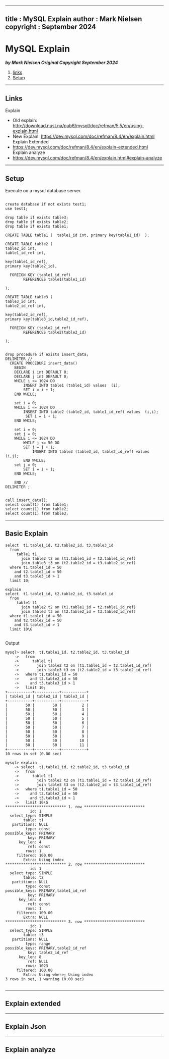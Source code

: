 
---
title : MySQL Explain
author : Mark Nielsen
copyright : September 2024
---


MySQL Explain
==============================

_**by Mark Nielsen
Original Copyright September 2024**_

1. [links](#links)
3. [Setup](#setup)

* * *
<a name=links></a>Links
-----
Explain
   * Old explain: http://download.nust.na/pub6/mysql/doc/refman/5.5/en/using-explain.html
   * New Explain: https://dev.mysql.com/doc/refman/8.4/en/explain.html
Explain Extended
   * https://dev.mysql.com/doc/refman/8.4/en/explain-extended.html
Explain analyze
   * https://dev.mysql.com/doc/refman/8.4/en/explain.html#explain-analyze

* * *
<a name=setup></a>Setup
-----

Execute on a mysql database server.

```

create database if not exists test1;
use test1;

drop table if exists table3;
drop table if exists table2;
drop table if exists table1;

CREATE TABLE table1 (  table1_id int, primary key(table1_id)  );

CREATE TABLE table2 (
table2_id int,
table1_id_ref int,

key(table1_id_ref),
primary key(table2_id),

  FOREIGN KEY (table1_id_ref)
        REFERENCES table1(table1_id)
	
);

CREATE TABLE table3 (
table3_id int,
table2_id_ref int,

key(table2_id_ref),
primary key(table3_id,table2_id_ref),

  FOREIGN KEY (table2_id_ref)
        REFERENCES table2(table2_id)

);


drop procedure if exists insert_data;
DELIMITER //
  CREATE PROCEDURE insert_data()
    BEGIN
    DECLARE i int DEFAULT 0;
    DECLARE j int DEFAULT 0;
    WHILE i <= 1024 DO
        INSERT INTO table1 (table1_id) values  (i);
        SET i = i + 1;
    END WHILE;

    set i = 0;
    WHILE i <= 1024 DO
        INSERT INTO table2 (table2_id, table1_id_ref) values  (i,i);
         SET i = i + 1;
    END WHILE;

    set i = 0;
    set j = 0;
    WHILE i <= 1024 DO
        WHILE j <= 50 DO
	    SET j = j + 1;
            INSERT INTO table3 (table3_id, table2_id_ref) values  (i,j);
        END WHILE;
	set j = 0;
        SET i = i + 1;
    END WHILE;

    END //
DELIMITER ;


call insert_data();
select count(1) from table1;
select count(1) from table2;
select count(1) from table3;

```

* * *
<a name=basic></a>Basic Explain
-----

```
select  t1.table1_id, t2.table2_id, t3.table3_id
  from
     table1 t1
       join table2 t2 on (t1.table1_id = t2.table1_id_ref)
       join table3 t3 on (t2.table2_id = t3.table2_id_ref)
  where t1.table1_id = 50
    and t2.table2_id = 50
    and t3.table3_id > 1
  limit 10;

explain
select  t1.table1_id, t2.table2_id, t3.table3_id
  from
     table1 t1
       join table2 t2 on (t1.table1_id = t2.table1_id_ref)
       join table3 t3 on (t2.table2_id = t3.table2_id_ref)
  where t1.table1_id = 50
    and t2.table2_id = 50
    and t3.table3_id > 1
  limit 10\G


```

Output

```
mysql> select  t1.table1_id, t2.table2_id, t3.table3_id
    ->   from
    ->      table1 t1
    ->        join table2 t2 on (t1.table1_id = t2.table1_id_ref)
    ->        join table3 t3 on (t2.table2_id = t3.table2_id_ref)
    ->   where t1.table1_id = 50
    ->     and t2.table2_id = 50
    ->     and t3.table3_id > 1
    ->   limit 10;
+-----------+-----------+-----------+
| table1_id | table2_id | table3_id |
+-----------+-----------+-----------+
|        50 |        50 |         2 |
|        50 |        50 |         3 |
|        50 |        50 |         4 |
|        50 |        50 |         5 |
|        50 |        50 |         6 |
|        50 |        50 |         7 |
|        50 |        50 |         8 |
|        50 |        50 |         9 |
|        50 |        50 |        10 |
|        50 |        50 |        11 |
+-----------+-----------+-----------+
10 rows in set (0.00 sec)

mysql> explain
    -> select  t1.table1_id, t2.table2_id, t3.table3_id
    ->   from
    ->      table1 t1
    ->        join table2 t2 on (t1.table1_id = t2.table1_id_ref)
    ->        join table3 t3 on (t2.table2_id = t3.table2_id_ref)
    ->   where t1.table1_id = 50
    ->     and t2.table2_id = 50
    ->     and t3.table3_id > 1
    ->   limit 10\G
*************************** 1. row ***************************
           id: 1
  select_type: SIMPLE
        table: t1
   partitions: NULL
         type: const
possible_keys: PRIMARY
          key: PRIMARY
      key_len: 4
          ref: const
         rows: 1
     filtered: 100.00
        Extra: Using index
*************************** 2. row ***************************
           id: 1
  select_type: SIMPLE
        table: t2
   partitions: NULL
         type: const
possible_keys: PRIMARY,table1_id_ref
          key: PRIMARY
      key_len: 4
          ref: const
         rows: 1
     filtered: 100.00
        Extra: NULL
*************************** 3. row ***************************
           id: 1
  select_type: SIMPLE
        table: t3
   partitions: NULL
         type: range
possible_keys: PRIMARY,table2_id_ref
          key: table2_id_ref
      key_len: 8
          ref: NULL
         rows: 1023
     filtered: 100.00
        Extra: Using where; Using index
3 rows in set, 1 warning (0.00 sec)


```


* * *
<a name=extended></a>Explain extended
-----

* * *
<a name=json></a>Explain Json
-----

* * *
<a name=analyze></a>Explain analyze
-----


